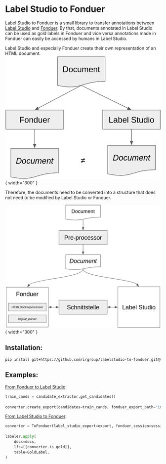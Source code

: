 # Label Studio to Fonduer
Label Studio to Fonduer is a small library to transfer annotations between [Label Studio](https://labelstud.io/) and [Fonduer](https://github.com/HazyResearch/fonduer).
By that, documents annotated in Label Studio can be used as gold labels in Fonduer and vice versa annotations made in Fonduer can easily be accessed by humans in Label Studio.


Label Studio and especially Fonduer create their own representation of an HTML document. 
![Problem](problem.png){ width="300" }

Therefore, the documents need to be converted into a structure that does not need to be modified by Label Studio or Fonduer.

![Solution](solution.png){ width="300" }




## Installation:

```Bash
pip install git+https://github.com/irgroup/labelstudio-to-fonduer.git@v0.2.1#egg=labelstudiotofonduer\&subdirectory=src
```



## Examples:
[From Fonduer to Label Studio](ToLabelStudio.ipynb):
```Python
train_cands = candidate_extractor.get_candidates()

converter.create_export(candidates=train_cands, fonduer_export_path="import.json")
```

[From Label Studio to Fonduer](ToFonduer.ipynb):
```Python
converter = ToFonduer(label_studio_export=export, fonduer_session=session)

labeler.apply(
    docs=docs,
    lfs=[[converter.is_gold]],
    table=GoldLabel,
)
```
